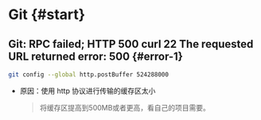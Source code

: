 # Git {#start}

## Git: RPC failed; HTTP 500 curl 22 The requested URL returned error: 500 {#error-1}

```sh
git config --global http.postBuffer 524288000
```

- 原因：使用 http 协议进行传输的缓存区太小
  > 将缓存区提高到500MB或者更高，看自己的项目需要。

